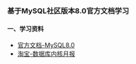 ### 基于MySQL社区版本8.0官方文档学习


#### 一、学习资料
+ [官方文档-MySQL8.0](https://dev.mysql.com/doc/refman/8.0/en/)
+ [淘宝-数据库内核月报](http://mysql.taobao.org/monthly/)
